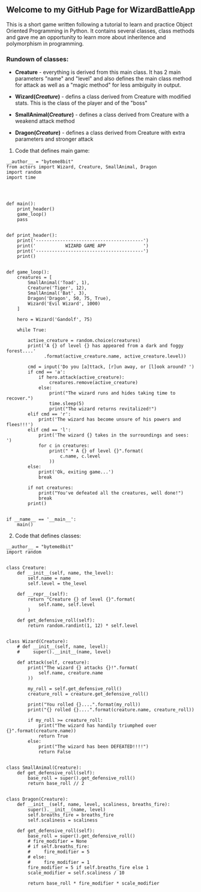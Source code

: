 ## Welcome to my GitHub Page for WizardBattleApp

This is a short game written following a tutorial to learn and practice Object Oriented Programming in Python. It contains several classes, class methods and gave me an opportunity to learn more about inheritence and polymorphism in programming.

### Rundown of classes:

- **Creature** - everything is derived from this main class. It has 2 main parameters "name" and "level" and also defines the main class       method for attack as well as a "magic method" for less ambiguity in output.

- **Wizard(_Creature_)** - defins a class derived from Creature with modified stats. This is the class of the player and of the "boss"

- **SmallAnimal(_Creature_)** - defines a  class derived from Creature with a weakend attack method
- **Dragon(_Creature_)** - defines a class derived from Creature with extra parameters and stronger attack

1. Code that defines main game:

```
__author__ = "byteme8bit"
from actors import Wizard, Creature, SmallAnimal, Dragon
import random
import time




def main():
    print_header()
    game_loop()
    pass


def print_header():
    print('----------------------------------------')
    print('           WIZARD GAME APP              ')
    print('----------------------------------------')
    print()


def game_loop():
    creatures = [
        SmallAnimal('Toad', 1),
        Creature('Tiger', 12),
        SmallAnimal('Bat', 3),
        Dragon('Dragon', 50, 75, True),
        Wizard('Evil Wizard', 1000)
    ]

    hero = Wizard('Gandolf', 75)

    while True:

        active_creature = random.choice(creatures)
        print('A {} of level {} has appeared from a dark and foggy forest....'
              .format(active_creature.name, active_creature.level))

        cmd = input('Do you [a]ttack, [r]un away, or [l]ook around? ')
        if cmd == 'a':
            if hero.attack(active_creature):
                creatures.remove(active_creature)
            else:
                print("The wizard runs and hides taking time to recover.")
                time.sleep(5)
                print("The wizard returns revitalized!")
        elif cmd == 'r':
            print('The wizard has become unsure of his powers and flees!!!')
        elif cmd == 'l':
            print('The wizard {} takes in the surroundings and sees: ')
            for c in creatures:
                print(" * A {} of level {}".format(
                    c.name, c.level
                ))
        else:
            print('Ok, exiting game...')
            break

        if not creatures:
            print("You've defeated all the creatures, well done!")
            break
        print()


if __name__ == '__main__':
    main()
```

2. Code that defines classes:

```
__author__ = "byteme8bit"
import random


class Creature:
    def __init__(self, name, the_level):
        self.name = name
        self.level = the_level

    def __repr__(self):
        return "Creature {} of level {}".format(
            self.name, self.level
        )

    def get_defensive_roll(self):
        return random.randint(1, 12) * self.level


class Wizard(Creature):
    # def __init__(self, name, level):
    #     super().__init__(name, level)

    def attack(self, creature):
        print("The wizard {} attacks {}!".format(
            self.name, creature.name
        ))

        my_roll = self.get_defensive_roll()
        creature_roll = creature.get_defensive_roll()

        print("You rolled {}....".format(my_roll))
        print("{} rolled {}....".format(creature.name, creature_roll))

        if my_roll >= creature_roll:
            print("The wizard has handily triumphed over {}".format(creature.name))
            return True
        else:
            print("The wizard has been DEFEATED!!!!")
            return False


class SmallAnimal(Creature):
    def get_defensive_roll(self):
        base_roll = super().get_defensive_roll()
        return base_roll // 2


class Dragon(Creature):
    def __init__(self, name, level, scaliness, breaths_fire):
        super().__init__(name, level)
        self.breaths_fire = breaths_fire
        self.scaliness = scaliness

    def get_defensive_roll(self):
        base_roll = super().get_defensive_roll()
        # fire_modifier = None
        # if self.breaths_fire:
        #     fire_modifier = 5
        # else:
        #     fire_modifier = 1
        fire_modifier = 5 if self.breaths_fire else 1
        scale_modifier = self.scaliness / 10

        return base_roll * fire_modifier * scale_modifier

```
